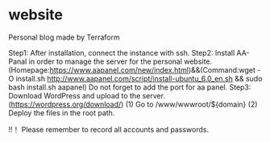 # website
Personal blog made by Terraform


Step1: After installation, connect the instance with ssh.
Step2: Install AA-Panal in order to manage the server for the personal website.
        (Homepage:https://www.aapanel.com/new/index.html)&&(Command:wget -O install.sh http://www.aapanel.com/script/install-ubuntu_6.0_en.sh && sudo bash install.sh aapanel)
       Do not forget to add the port for aa panel.
Step3: Download WordPress and upload to the server.(https://wordpress.org/download/)
        (1) Go to /www/wwwroot/${domain}
        (2) Deploy the files in the root path.


!!！ Please remember to record all accounts and passwords.